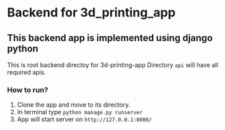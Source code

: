 # Backend for 3d_printing_app
## This backend app is implemented using django python
This is root backend directoy for 3d-printing-app
Directory `api` will have all required apis.


### How to run?
1. Clone the app and move to its directory.
2. In terminal type `python manage.py runserver`
3. App will start server on `http://127.0.0.1:8000/`